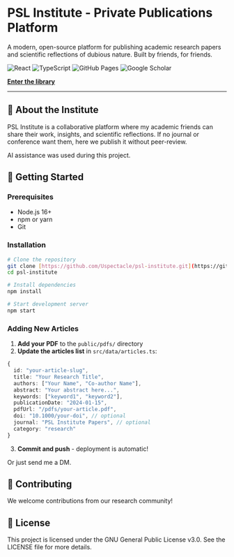 # PSL Institute - Private Publications Platform

A modern, open-source platform for publishing academic research papers and scientific reflections of dubious nature.
Built by friends, for friends.

![React](https://img.shields.io/badge/React-18.2.0-61DAFB?logo=react)
![TypeScript](https://img.shields.io/badge/TypeScript-4.7.4-3178C6?logo=typescript)
![GitHub Pages](https://img.shields.io/badge/GitHub%20Pages-Deployed-brightgreen?logo=github)
![Google Scholar](https://img.shields.io/badge/Google%20Scholar-Ready-4285F4?logo=google-scholar)

**[Enter the library](https://uspectacle.github.io/psl-institute/)**

---

## 🎯 About the Institute

PSL Institute is a collaborative platform where my academic friends can share their work, insights, and scientific reflections. If no journal or conference want them, here we publish it without peer-review.

AI assistance was used during this project.

## 🚀 Getting Started

### Prerequisites

- Node.js 16+
- npm or yarn
- Git

### Installation

```bash
# Clone the repository
git clone [https://github.com/Uspectacle/psl-institute.git](https://github.com/Uspectacle/psl-institute.git)
cd psl-institute

# Install dependencies
npm install

# Start development server
npm start
```

### Adding New Articles

1. **Add your PDF** to the `public/pdfs/` directory
2. **Update the articles list** in `src/data/articles.ts`:

```typescript
{
  id: "your-article-slug",
  title: "Your Research Title",
  authors: ["Your Name", "Co-author Name"],
  abstract: "Your abstract here...",
  keywords: ["keyword1", "keyword2"],
  publicationDate: "2024-01-15",
  pdfUrl: "/pdfs/your-article.pdf",
  doi: "10.1000/your-doi", // optional
  journal: "PSL Institute Papers", // optional
  category: "research"
}
```

3. **Commit and push** - deployment is automatic!

Or just send me a DM.

## 👥 Contributing

We welcome contributions from our research community!

## 📜 License

This project is licensed under the GNU General Public License v3.0. See the LICENSE file for more details.
